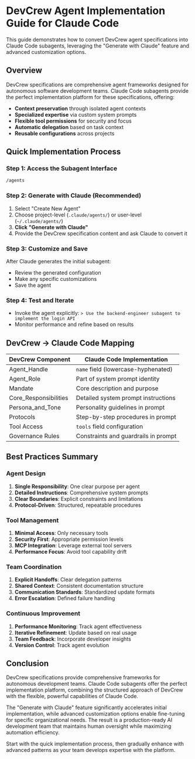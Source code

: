 # DevCrew Agent Implementation Guide for Claude Code

This guide demonstrates how to convert DevCrew agent specifications into Claude Code subagents, leveraging the "Generate with Claude" feature and advanced customization options.

## Overview

DevCrew specifications are comprehensive agent frameworks designed for autonomous software development teams. Claude Code subagents provide the perfect implementation platform for these specifications, offering:

- **Context preservation** through isolated agent contexts
- **Specialized expertise** via custom system prompts  
- **Flexible tool permissions** for security and focus
- **Automatic delegation** based on task context
- **Reusable configurations** across projects

## Quick Implementation Process

### Step 1: Access the Subagent Interface

```bash
/agents
```

### Step 2: Generate with Claude (Recommended)

1. Select "Create New Agent"
2. Choose project-level (`.claude/agents/`) or user-level (`~/.claude/agents/`)
3. **Click "Generate with Claude"**
4. Provide the DevCrew specification content and ask Claude to convert it

### Step 3: Customize and Save

After Claude generates the initial subagent:
- Review the generated configuration
- Make any specific customizations
- Save the agent

### Step 4: Test and Iterate

- Invoke the agent explicitly: `> Use the backend-engineer subagent to implement the login API`
- Monitor performance and refine based on results

## DevCrew → Claude Code Mapping

| DevCrew Component | Claude Code Implementation |
|------------------|---------------------------|
| Agent_Handle | `name` field (lowercase-hyphenated) |
| Agent_Role | Part of system prompt identity |
| Mandate | Core description and purpose |
| Core_Responsibilities | Detailed system prompt instructions |
| Persona_and_Tone | Personality guidelines in prompt |
| Protocols | Step-by-step procedures in prompt |
| Tool Access | `tools` field configuration |
| Governance Rules | Constraints and guardrails in prompt |

## Best Practices Summary

### Agent Design
1. **Single Responsibility**: One clear purpose per agent
2. **Detailed Instructions**: Comprehensive system prompts
3. **Clear Boundaries**: Explicit constraints and limitations
4. **Protocol-Driven**: Structured, repeatable procedures

### Tool Management  
1. **Minimal Access**: Only necessary tools
2. **Security First**: Appropriate permission levels
3. **MCP Integration**: Leverage external tool servers
4. **Performance Focus**: Avoid tool capability drift

### Team Coordination
1. **Explicit Handoffs**: Clear delegation patterns
2. **Shared Context**: Consistent documentation structure
3. **Communication Standards**: Standardized update formats
4. **Error Escalation**: Defined failure handling

### Continuous Improvement
1. **Performance Monitoring**: Track agent effectiveness
2. **Iterative Refinement**: Update based on real usage
3. **Team Feedback**: Incorporate developer insights
4. **Version Control**: Track agent evolution

## Conclusion

DevCrew specifications provide comprehensive frameworks for autonomous development teams. Claude Code subagents offer the perfect implementation platform, combining the structured approach of DevCrew with the flexible, powerful capabilities of Claude Code.

The "Generate with Claude" feature significantly accelerates initial implementation, while advanced customization options enable fine-tuning for specific organizational needs. The result is a production-ready AI development team that maintains human oversight while maximizing automation efficiency.

Start with the quick implementation process, then gradually enhance with advanced patterns as your team develops expertise with the platform.
